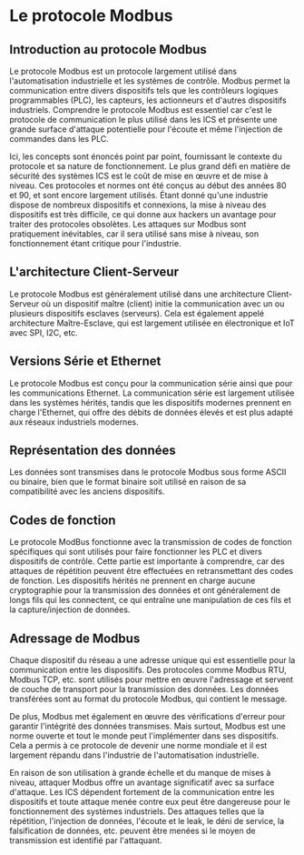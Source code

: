 # Le protocole Modbus

## Introduction au protocole Modbus

Le protocole Modbus est un protocole largement utilisé dans l'automatisation industrielle et les systèmes de contrôle. Modbus permet la communication entre divers dispositifs tels que les contrôleurs logiques programmables (PLC), les capteurs, les actionneurs et d'autres dispositifs industriels. Comprendre le protocole Modbus est essentiel car c'est le protocole de communication le plus utilisé dans les ICS et présente une grande surface d'attaque potentielle pour l'écoute et même l'injection de commandes dans les PLC.

Ici, les concepts sont énoncés point par point, fournissant le contexte du protocole et sa nature de fonctionnement. Le plus grand défi en matière de sécurité des systèmes ICS est le coût de mise en œuvre et de mise à niveau. Ces protocoles et normes ont été conçus au début des années 80 et 90, et sont encore largement utilisés. Étant donné qu'une industrie dispose de nombreux dispositifs et connexions, la mise à niveau des dispositifs est très difficile, ce qui donne aux hackers un avantage pour traiter des protocoles obsolètes. Les attaques sur Modbus sont pratiquement inévitables, car il sera utilisé sans mise à niveau, son fonctionnement étant critique pour l'industrie.

## L'architecture Client-Serveur

Le protocole Modbus est généralement utilisé dans une architecture Client-Serveur où un dispositif maître (client) initie la communication avec un ou plusieurs dispositifs esclaves (serveurs). Cela est également appelé architecture Maître-Esclave, qui est largement utilisée en électronique et IoT avec SPI, I2C, etc.

## Versions Série et Ethernet

Le protocole Modbus est conçu pour la communication série ainsi que pour les communications Ethernet. La communication série est largement utilisée dans les systèmes hérités, tandis que les dispositifs modernes prennent en charge l'Ethernet, qui offre des débits de données élevés et est plus adapté aux réseaux industriels modernes.

## Représentation des données

Les données sont transmises dans le protocole Modbus sous forme ASCII ou binaire, bien que le format binaire soit utilisé en raison de sa compatibilité avec les anciens dispositifs.

## Codes de fonction

Le protocole ModBus fonctionne avec la transmission de codes de fonction spécifiques qui sont utilisés pour faire fonctionner les PLC et divers dispositifs de contrôle. Cette partie est importante à comprendre, car des attaques de répétition peuvent être effectuées en retransmettant des codes de fonction. Les dispositifs hérités ne prennent en charge aucune cryptographie pour la transmission des données et ont généralement de longs fils qui les connectent, ce qui entraîne une manipulation de ces fils et la capture/injection de données.

## Adressage de Modbus

Chaque dispositif du réseau a une adresse unique qui est essentielle pour la communication entre les dispositifs. Des protocoles comme Modbus RTU, Modbus TCP, etc. sont utilisés pour mettre en œuvre l'adressage et servent de couche de transport pour la transmission des données. Les données transférées sont au format du protocole Modbus, qui contient le message.

De plus, Modbus met également en œuvre des vérifications d'erreur pour garantir l'intégrité des données transmises. Mais surtout, Modbus est une norme ouverte et tout le monde peut l'implémenter dans ses dispositifs. Cela a permis à ce protocole de devenir une norme mondiale et il est largement répandu dans l'industrie de l'automatisation industrielle.

En raison de son utilisation à grande échelle et du manque de mises à niveau, attaquer Modbus offre un avantage significatif avec sa surface d'attaque. Les ICS dépendent fortement de la communication entre les dispositifs et toute attaque menée contre eux peut être dangereuse pour le fonctionnement des systèmes industriels. Des attaques telles que la répétition, l'injection de données, l'écoute et le leak, le déni de service, la falsification de données, etc. peuvent être menées si le moyen de transmission est identifié par l'attaquant.
